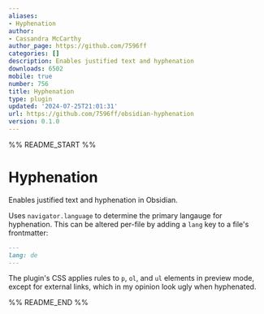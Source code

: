 ```yaml
---
aliases:
- Hyphenation
author:
- Cassandra McCarthy
author_page: https://github.com/7596ff
categories: []
description: Enables justified text and hyphenation
downloads: 6502
mobile: true
number: 756
title: Hyphenation
type: plugin
updated: '2024-07-25T21:01:31'
url: https://github.com/7596ff/obsidian-hyphenation
version: 0.1.0
---
```


%% README_START %%

# Hyphenation

Enables justified text and hyphenation in Obsidian.

Uses `navigator.language` to determine the primary langauge for hyphenation.
This can be altered per-file by adding a `lang` key to a file's frontmatter:

```md
---
lang: de
---
```

The plugin's CSS applies rules to `p`, `ol`, and `ul` elements in preview mode,
except for external links, which in my opinion look ugly when hyphenated.


%% README_END %%